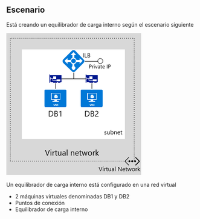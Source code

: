 ## Escenario
Está creando un equilibrador de carga interno según el escenario siguiente

![DESCRIPCIÓN DE LA IMAGEN](./media/load-balancer-get-started-ilb-scenario-include/figure1.png)

Un equilibrador de carga interno está configurado en una red virtual  

* 2 máquinas virtuales denominadas DB1 y DB2<BR>
* Puntos de conexión <BR>
* Equilibrador de carga interno <BR>

<!-----HONumber=AcomDC_1223_2015-->

